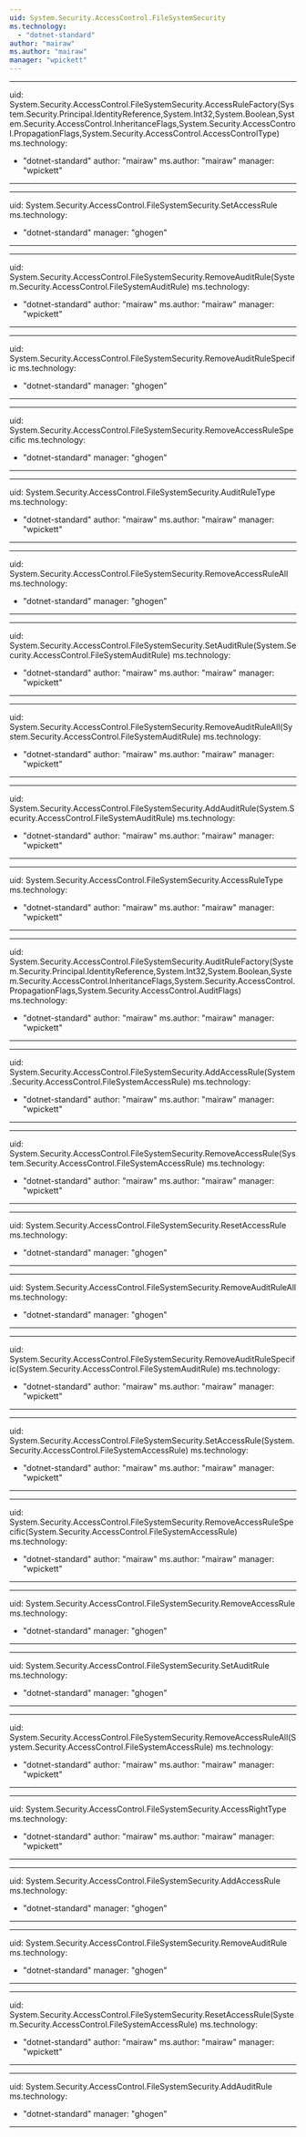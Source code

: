 ```yaml
---
uid: System.Security.AccessControl.FileSystemSecurity
ms.technology: 
  - "dotnet-standard"
author: "mairaw"
ms.author: "mairaw"
manager: "wpickett"
---
```


---
uid: System.Security.AccessControl.FileSystemSecurity.AccessRuleFactory(System.Security.Principal.IdentityReference,System.Int32,System.Boolean,System.Security.AccessControl.InheritanceFlags,System.Security.AccessControl.PropagationFlags,System.Security.AccessControl.AccessControlType)
ms.technology: 
  - "dotnet-standard"
author: "mairaw"
ms.author: "mairaw"
manager: "wpickett"
---

---
uid: System.Security.AccessControl.FileSystemSecurity.SetAccessRule
ms.technology: 
  - "dotnet-standard"
manager: "ghogen"
---

---
uid: System.Security.AccessControl.FileSystemSecurity.RemoveAuditRule(System.Security.AccessControl.FileSystemAuditRule)
ms.technology: 
  - "dotnet-standard"
author: "mairaw"
ms.author: "mairaw"
manager: "wpickett"
---

---
uid: System.Security.AccessControl.FileSystemSecurity.RemoveAuditRuleSpecific
ms.technology: 
  - "dotnet-standard"
manager: "ghogen"
---

---
uid: System.Security.AccessControl.FileSystemSecurity.RemoveAccessRuleSpecific
ms.technology: 
  - "dotnet-standard"
manager: "ghogen"
---

---
uid: System.Security.AccessControl.FileSystemSecurity.AuditRuleType
ms.technology: 
  - "dotnet-standard"
author: "mairaw"
ms.author: "mairaw"
manager: "wpickett"
---

---
uid: System.Security.AccessControl.FileSystemSecurity.RemoveAccessRuleAll
ms.technology: 
  - "dotnet-standard"
manager: "ghogen"
---

---
uid: System.Security.AccessControl.FileSystemSecurity.SetAuditRule(System.Security.AccessControl.FileSystemAuditRule)
ms.technology: 
  - "dotnet-standard"
author: "mairaw"
ms.author: "mairaw"
manager: "wpickett"
---

---
uid: System.Security.AccessControl.FileSystemSecurity.RemoveAuditRuleAll(System.Security.AccessControl.FileSystemAuditRule)
ms.technology: 
  - "dotnet-standard"
author: "mairaw"
ms.author: "mairaw"
manager: "wpickett"
---

---
uid: System.Security.AccessControl.FileSystemSecurity.AddAuditRule(System.Security.AccessControl.FileSystemAuditRule)
ms.technology: 
  - "dotnet-standard"
author: "mairaw"
ms.author: "mairaw"
manager: "wpickett"
---

---
uid: System.Security.AccessControl.FileSystemSecurity.AccessRuleType
ms.technology: 
  - "dotnet-standard"
author: "mairaw"
ms.author: "mairaw"
manager: "wpickett"
---

---
uid: System.Security.AccessControl.FileSystemSecurity.AuditRuleFactory(System.Security.Principal.IdentityReference,System.Int32,System.Boolean,System.Security.AccessControl.InheritanceFlags,System.Security.AccessControl.PropagationFlags,System.Security.AccessControl.AuditFlags)
ms.technology: 
  - "dotnet-standard"
author: "mairaw"
ms.author: "mairaw"
manager: "wpickett"
---

---
uid: System.Security.AccessControl.FileSystemSecurity.AddAccessRule(System.Security.AccessControl.FileSystemAccessRule)
ms.technology: 
  - "dotnet-standard"
author: "mairaw"
ms.author: "mairaw"
manager: "wpickett"
---

---
uid: System.Security.AccessControl.FileSystemSecurity.RemoveAccessRule(System.Security.AccessControl.FileSystemAccessRule)
ms.technology: 
  - "dotnet-standard"
author: "mairaw"
ms.author: "mairaw"
manager: "wpickett"
---

---
uid: System.Security.AccessControl.FileSystemSecurity.ResetAccessRule
ms.technology: 
  - "dotnet-standard"
manager: "ghogen"
---

---
uid: System.Security.AccessControl.FileSystemSecurity.RemoveAuditRuleAll
ms.technology: 
  - "dotnet-standard"
manager: "ghogen"
---

---
uid: System.Security.AccessControl.FileSystemSecurity.RemoveAuditRuleSpecific(System.Security.AccessControl.FileSystemAuditRule)
ms.technology: 
  - "dotnet-standard"
author: "mairaw"
ms.author: "mairaw"
manager: "wpickett"
---

---
uid: System.Security.AccessControl.FileSystemSecurity.SetAccessRule(System.Security.AccessControl.FileSystemAccessRule)
ms.technology: 
  - "dotnet-standard"
author: "mairaw"
ms.author: "mairaw"
manager: "wpickett"
---

---
uid: System.Security.AccessControl.FileSystemSecurity.RemoveAccessRuleSpecific(System.Security.AccessControl.FileSystemAccessRule)
ms.technology: 
  - "dotnet-standard"
author: "mairaw"
ms.author: "mairaw"
manager: "wpickett"
---

---
uid: System.Security.AccessControl.FileSystemSecurity.RemoveAccessRule
ms.technology: 
  - "dotnet-standard"
manager: "ghogen"
---

---
uid: System.Security.AccessControl.FileSystemSecurity.SetAuditRule
ms.technology: 
  - "dotnet-standard"
manager: "ghogen"
---

---
uid: System.Security.AccessControl.FileSystemSecurity.RemoveAccessRuleAll(System.Security.AccessControl.FileSystemAccessRule)
ms.technology: 
  - "dotnet-standard"
author: "mairaw"
ms.author: "mairaw"
manager: "wpickett"
---

---
uid: System.Security.AccessControl.FileSystemSecurity.AccessRightType
ms.technology: 
  - "dotnet-standard"
author: "mairaw"
ms.author: "mairaw"
manager: "wpickett"
---

---
uid: System.Security.AccessControl.FileSystemSecurity.AddAccessRule
ms.technology: 
  - "dotnet-standard"
manager: "ghogen"
---

---
uid: System.Security.AccessControl.FileSystemSecurity.RemoveAuditRule
ms.technology: 
  - "dotnet-standard"
manager: "ghogen"
---

---
uid: System.Security.AccessControl.FileSystemSecurity.ResetAccessRule(System.Security.AccessControl.FileSystemAccessRule)
ms.technology: 
  - "dotnet-standard"
author: "mairaw"
ms.author: "mairaw"
manager: "wpickett"
---

---
uid: System.Security.AccessControl.FileSystemSecurity.AddAuditRule
ms.technology: 
  - "dotnet-standard"
manager: "ghogen"
---
